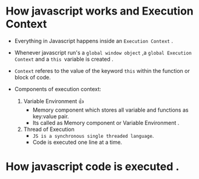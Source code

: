 # How javascript works and Execution Context

- Everything in Javascript happens inside an `Execution Context` .

- Whenever  javascript  run's a `global window object` ,a `global Execution Context`  and a `this `variable is created .

- `Context` referes to the value of the keyword `this` within the function or block of code.

- Components of execution context:
    1. Variable Environment 👍
         - Memory component which stores all variable and functions as key:value pair.
         - Its called as Memory component or Variable Environment .
    2. Thread of Execution
        - `JS is a synchronous single threaded language`.
        - Code is executed one line at a time.



# How javascript code is executed .

